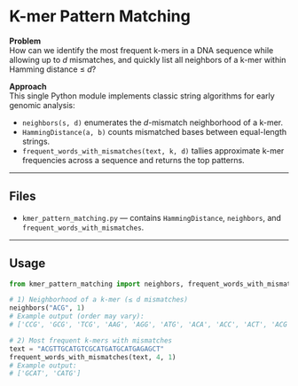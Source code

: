 # K-mer Pattern Matching

**Problem**  
How can we identify the most frequent k-mers in a DNA sequence while allowing up to *d* mismatches, and quickly list all neighbors of a k-mer within Hamming distance ≤ *d*?

**Approach**  
This single Python module implements classic string algorithms for early genomic analysis:
- `neighbors(s, d)` enumerates the *d*-mismatch neighborhood of a k-mer.
- `HammingDistance(a, b)` counts mismatched bases between equal-length strings.
- `frequent_words_with_mismatches(text, k, d)` tallies approximate k-mer frequencies across a sequence and returns the top patterns.

---

## Files
- `kmer_pattern_matching.py` — contains `HammingDistance`, `neighbors`, and `frequent_words_with_mismatches`.

---

## Usage

```python
from kmer_pattern_matching import neighbors, frequent_words_with_mismatches

# 1) Neighborhood of a k-mer (≤ d mismatches)
neighbors("ACG", 1)
# Example output (order may vary):
# ['CCG', 'GCG', 'TCG', 'AAG', 'AGG', 'ATG', 'ACA', 'ACC', 'ACT', 'ACG']

# 2) Most frequent k-mers with mismatches
text = "ACGTTGCATGTCGCATGATGCATGAGAGCT"
frequent_words_with_mismatches(text, 4, 1)
# Example output:
# ['GCAT', 'CATG']
